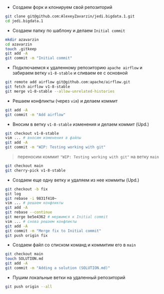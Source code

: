 * Создаем форк и клонируем свой репозиторий

```bash
git clone git@github.com:AlexeyZavarzin/jedi.bigdata.1.git
cd jedi.bigdata.1
```

* Создаем папку по шаблону и делаем `Initial commit`

```bash
mkdir azavarzin
cd azavarzin
touch .gitkeep
git add -A
git commit -m "Initial commit"
```

* Подключаемся к удаленному репозиторию `apache airflow` и забираем ветку `v1-8-stable` и сливаем ее с основной

```bash
git remote add airflow git@github.com:apache/airflow.git
git fetch airflow v1-8-stable
git merge v1-8-stable --allow-unrelated-histories
```

* Решаем конфликты (через `vim`) и делаем коммит

```bash
git add -A
git commit -m "Add airflow"
```

* Вносим в ветку `v1-8-stable` изменения и делаем коммит (Upd.)

```bash
git checkout v1-8-stable
vim ... # вносим изменения в файлы
git add -A
git commit -m "WIP: Testing working with git"
```

> переносим коммит `"WIP: Testing working with git"` на ветку `main`

```bash
git checkout main
git cherry-pick v1-8-stable
```

* Создаем еще одну ветку и удаляем из нее коммиты (Upd.)

```bash
git checkout -b fix
git log
git rebase -i 9831f410~
vim ... # решаем конфликты
git add -A
git rebase --continue
git merge be5e4362 # мержимся к Initial commit 
vim ... # снова решаем конфликты
git add -A
git commit -m "Merge fix to Initial commit"
git push origin fix
```

* Создаем файл со списком команд и коммитим его в `main`

```bash
git checkout main
touch SOLUTION.md
git add -A
git commit -m "Adding a solution (SOLUTION.md)"
```

* Пушим локальные ветки на удаленный репозиторий

```bash
git push origin --all
```



